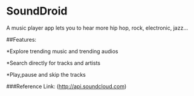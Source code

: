 # SoundDroid
A music player app lets you to hear more hip hop, rock, electronic, jazz...

##Features:

*Explore trending music and trending audios

*Search directly for tracks and artists

*Play,pause and skip the tracks

###Reference Link:
(http://api.soundcloud.com)






